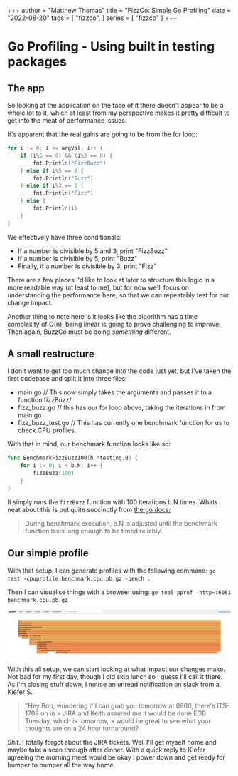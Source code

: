 +++
author = "Matthew Thomas"
title = "FizzCo: Simple Go Profiling"
date = "2022-08-20"
tags = [
"fizzco",
]
series = [ "fizzco" ]
+++

# Go Profiling - Using built in testing packages

## The app
So looking at the application on the face of it there doesn't appear to be a whole lot to it, which at least from my perspective makes it pretty difficult to get into the meat of performance issues. 

It's apparent that the real gains are going to be from the for loop:

```go
for i := 0; i <= argVal; i++ {
    if (i%5 == 0) && (i%3 == 0) {
        fmt.Println("FizzBuzz")
    } else if i%5 == 0 {
        fmt.Println("Buzz")
    } else if i%3 == 0 {
        fmt.Println("Fizz")
    } else {
        fmt.Println(i)
    }
}
```

We effectively have three conditionals:

* If a number is divisible by 5 and 3, print "FizzBuzz"
* If a number is divisible by 5, print "Buzz"
* Finally, if a number is divisible by 3, print "Fizz"

There are a few places I'd like to look at later to structure this logic in a more readable way (at least to me), but for now we'll focus on understanding the performance here, so that we can repeatably test for our change impact.

Another thing to note here is it looks like the algorithm has a time complexity of O(n), being linear is going to prove challenging to improve. Then again, BuzzCo must be doing _something_ different.

## A small restructure

I don't want to get too much change into the code just yet, but I've taken the first codebase and split it into three files:
- main.go // This now simply takes the arguments and passes it to a function fizzBuzz/
- fizz_buzz.go // this has our for loop above, taking the iterations in from main.go
- fizz_buzz_test.go // This has currently one benchmark function for us to check CPU profiles.

With that in mind, our benchmark function looks like so:
```go
func BenchmarkFizzBuzz100(b *testing.B) {
	for i := 0; i < b.N; i++ {
		fizzBuzz(100)
	}
}
```
It simply runs the `fizzBuzz` function with 100 iterations b.N times. Whats neat about this is put quite succinctly from [the go docs:](https://pkg.go.dev/testing)

>During benchmark execution, b.N is adjusted until the benchmark function lasts long enough to be timed reliably. 

## Our simple profile

With that setup, I can generate profiles with the following command:
`go test -cpuprofile benchmark.cpu.pb.gz -bench .`

Then I can visualise things with a browser using:
`go tool pprof -http=:6061 benchmark.cpu.pb.gz`

![Flamegraph](/post/images/fizzco-flame-1.png)

With this all setup, we can start looking at what impact our changes make. Not bad for my first day, though I did skip lunch so I guess I'll call it there. As I'm closing stuff down, I notice an unread notification on slack from a Kiefer S.

> "Hey Bob, wondering if I can grab you tomorrow at 0900, there's ITS-1709 on in > JIRA and Keith assured me it would be done EOB Tuesday, which is tomorrow, > would be great to see what your thoughts are on a 24 hour turnaround?

_Shit_. I totally forgot about the JIRA tickets. Well I'll get myself home and maybe take a scan through after dinner. With a quick reply to Kiefer agreeing the morning meet would be okay I power down and get ready for bumper to bumper all the way home.
